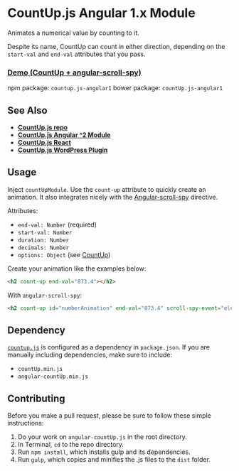 # CountUp.js Angular 1.x Module

Animates a numerical value by counting to it.

Despite its name, CountUp can count in either direction, depending on the `start-val` and `end-val` attributes that you pass.

### [Demo (CountUp + angular-scroll-spy)](http://inorganik.github.io/angular-scroll-spy/)

npm package: `countup.js-angular1`
bower package: `countUp.js-angular1`

## See Also

- **[CountUp.js repo](https://github.com/inorganik/countUp.js)**
- **[CountUp.js Angular ^2 Module](https://github.com/inorganik/countUp.js-angular2)**
- **[CountUp.js React](https://github.com/glennreyes/react-countup)**
- **[CountUp.js WordPress Plugin](https://wordpress.org/plugins/countup-js/)**

## Usage

Inject `countUpModule`. Use the `count-up` attribute to quickly create an animation. It also integrates nicely with the [Angular-scroll-spy](http://inorganik.github.io/angular-scroll-spy/) directive. 

Attributes:
- `end-val: Number` (required)
- `start-val: Number`
- `duration: Number`
- `decimals: Number`
- `options: Object` (see [CountUp](https://github.com/inorganik/countUp.js))

Create your animation like the examples below:

```html
<h2 count-up end-val="873.4"></h2>
```
With `angular-scroll-spy`:
```html
<h2 count-up id="numberAnimation" end-val="873.4" scroll-spy-event="elementFirstScrolledIntoView" scroll-spy></h2>
```

## Dependency

[`countup.js`](https://github.com/inorganik/countUp.js) is configured as a dependency in `package.json`. If you are manually including dependencies, make sure to include:
- `countUp.min.js`
- `angular-countUp.min.js`

## Contributing

Before you make a pull request, please be sure to follow these simple instructions:

1. Do your work on `angular-countUp.js` in the root directory.
2. In Terminal, `cd` to the repo directory.
3. Run `npm install`, which installs gulp and its dependencies.
4. Run `gulp`, which copies and minifies the .js files to the `dist` folder.

